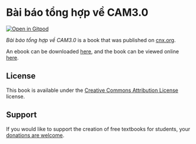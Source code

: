 # Bài báo tổng hợp về CAM3.0

[![Open in Gitpod](https://gitpod.io/button/open-in-gitpod.svg)](https://gitpod.io/from-referrer/)

_Bài báo tổng hợp về CAM3.0_ is a book that was published on [cnx.org](https://cnx.org/).

An ebook can be downloaded [here](https://github.com/cnx-user-books/cnxbook-bai-bao-tong-hop-ve-cam3-0/releases/latest), and the book can be viewed online [here](https://github.com/cnx-user-books/cnxbook-bai-bao-tong-hop-ve-cam3-0/releases/latest).

## License
This book is available under the [Creative Commons Attribution License](./LICENSE) license.

## Support
If you would like to support the creation of free textbooks for students, your [donations are welcome](https://riceconnect.rice.edu/donation/support-openstax-banner).

